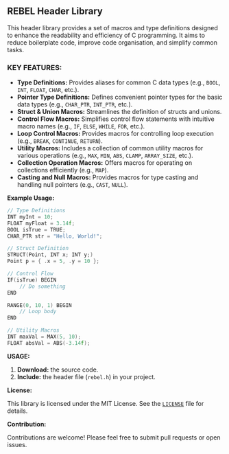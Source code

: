 ## REBEL Header Library

This header library provides a set of macros and type definitions designed to enhance the readability and efficiency of C programming. It aims to reduce boilerplate code, improve code organisation, and simplify common tasks.

### **KEY FEATURES:**

* **Type Definitions:** Provides aliases for common C data types (e.g., `BOOL`, `INT`, `FLOAT`, `CHAR`, etc.).
* **Pointer Type Definitions:** Defines convenient pointer types for the basic data types (e.g., `CHAR_PTR`, `INT_PTR`, etc.).
* **Struct & Union Macros:**  Streamlines the definition of structs and unions.
* **Control Flow Macros:** Simplifies control flow statements with intuitive macro names (e.g., `IF`, `ELSE`, `WHILE`, `FOR`, etc.).
* **Loop Control Macros:** Provides macros for controlling loop execution (e.g., `BREAK`, `CONTINUE`, `RETURN`).
* **Utility Macros:** Includes a collection of common utility macros for various operations (e.g., `MAX`, `MIN`, `ABS`, `CLAMP`, `ARRAY_SIZE`, etc.).
* **Collection Operation Macros:** Offers macros for operating on collections efficiently (e.g., `MAP`).
* **Casting and Null Macros:**  Provides macros for type casting and handling null pointers (e.g., `CAST`, `NULL`).

**Example Usage:**

```c
// Type Definitions
INT myInt = 10;
FLOAT myFloat = 3.14f;
BOOL isTrue = TRUE;
CHAR_PTR str = "Hello, World!";

// Struct Definition
STRUCT(Point, INT x; INT y;)
Point p = { .x = 5, .y = 10 };

// Control Flow
IF(isTrue) BEGIN
    // Do something
END

RANGE(0, 10, 1) BEGIN
    // Loop body
END

// Utility Macros
INT maxVal = MAX(5, 10);
FLOAT absVal = ABS(-3.14f);
```

**USAGE:**

1. **Download:** the source code.
2. **Include:** the header file (`rebel.h`) in your project.

**License:**

This library is licensed under the MIT License. See the [`LICENSE`](LICENSE) file for details.

**Contribution:**

Contributions are welcome! Please feel free to submit pull requests or open issues.